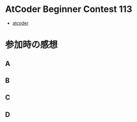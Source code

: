 # AtCoder Beginner Contest 113

* [atcoder](https://beta.atcoder.jp/contests/abc113)

# 参加時の感想

## A

## B

## C

## D

